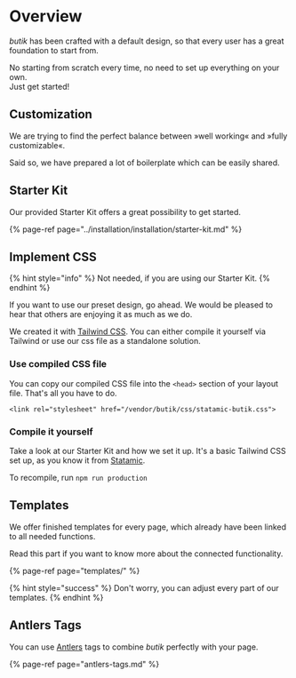 # Overview

_butik_ has been crafted with a default design, so that every user has a great foundation to start from. 

No starting from scratch every time, no need to set up everything on your own.   
Just get started!

## Customization

We are trying to find the perfect balance between »well working« and »fully customizable«. 

Said so, we have prepared a lot of boilerplate which can be easily shared. 

## Starter Kit

Our provided Starter Kit offers a great possibility to get started. 

{% page-ref page="../installation/installation/starter-kit.md" %}

## Implement CSS

{% hint style="info" %}
Not needed, if you are using our Starter Kit.
{% endhint %}

If you want to use our preset design, go ahead. We would be pleased to hear that others are enjoying it as much as we do.

We created it with [Tailwind CSS](https://tailwindcss.com/). You can either compile it yourself via Tailwind or use our css file as a standalone solution.

### Use compiled CSS file

You can copy our compiled CSS file into the `<head>` section of your layout file. That's all you have to do.

```text
<link rel="stylesheet" href="/vendor/butik/css/statamic-butik.css">
```

### Compile it yourself

Take a look at our Starter Kit and how we set it up. It's a basic Tailwind CSS set up, as you know it from [Statamic](www.Statamic.com). 

To recompile, run `npm run production`

## Templates

We offer finished templates for every page, which already have been linked to all needed functions. 

Read this part if you want to know more about the connected functionality.

{% page-ref page="templates/" %}

{% hint style="success" %}
Don't worry, you can adjust every part of our templates.
{% endhint %}

## Antlers Tags

You can use [Antlers](https://statamic.dev/antlers) tags to combine _butik_ perfectly with your page. 

{% page-ref page="antlers-tags.md" %}

